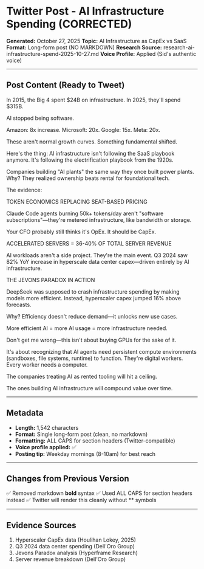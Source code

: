 # Twitter Post - AI Infrastructure Spending (CORRECTED)

**Generated:** October 27, 2025
**Topic:** AI Infrastructure as CapEx vs SaaS
**Format:** Long-form post (NO MARKDOWN)
**Research Source:** research-ai-infrastructure-spend-2025-10-27.md
**Voice Profile:** Applied (Sid's authentic voice)

---

## Post Content (Ready to Tweet)

In 2015, the Big 4 spent $24B on infrastructure. In 2025, they'll spend $315B.

AI stopped being software.

Amazon: 8x increase. Microsoft: 20x. Google: 15x. Meta: 20x.

These aren't normal growth curves. Something fundamental shifted.

Here's the thing: AI infrastructure isn't following the SaaS playbook anymore. It's following the electrification playbook from the 1920s.

Companies building "AI plants" the same way they once built power plants. Why? They realized ownership beats rental for foundational tech.

The evidence:

TOKEN ECONOMICS REPLACING SEAT-BASED PRICING

Claude Code agents burning 50k+ tokens/day aren't "software subscriptions"—they're metered infrastructure, like bandwidth or storage.

Your CFO probably still thinks it's OpEx. It should be CapEx.

ACCELERATED SERVERS = 36-40% OF TOTAL SERVER REVENUE

AI workloads aren't a side project. They're the main event. Q3 2024 saw 82% YoY increase in hyperscale data center capex—driven entirely by AI infrastructure.

THE JEVONS PARADOX IN ACTION

DeepSeek was supposed to crash infrastructure spending by making models more efficient. Instead, hyperscaler capex jumped 16% above forecasts.

Why? Efficiency doesn't reduce demand—it unlocks new use cases.

More efficient AI = more AI usage = more infrastructure needed.

Don't get me wrong—this isn't about buying GPUs for the sake of it.

It's about recognizing that AI agents need persistent compute environments (sandboxes, file systems, runtime) to function. They're digital workers. Every worker needs a computer.

The companies treating AI as rented tooling will hit a ceiling.

The ones building AI infrastructure will compound value over time.

---

## Metadata

- **Length:** 1,542 characters
- **Format:** Single long-form post (clean, no markdown)
- **Formatting:** ALL CAPS for section headers (Twitter-compatible)
- **Voice profile applied:** ✅
- **Posting tip:** Weekday mornings (8-10am) for best reach

---

## Changes from Previous Version

✅ Removed markdown **bold** syntax
✅ Used ALL CAPS for section headers instead
✅ Twitter will render this cleanly without ** symbols

---

## Evidence Sources

1. Hyperscaler CapEx data (Houlihan Lokey, 2025)
2. Q3 2024 data center spending (Dell'Oro Group)
3. Jevons Paradox analysis (Hyperframe Research)
4. Server revenue breakdown (Dell'Oro Group)
